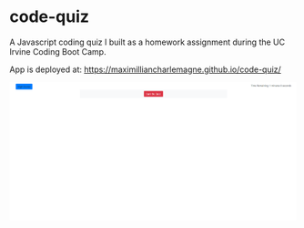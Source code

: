 # code-quiz

A Javascript coding quiz I built as a homework assignment during the UC Irvine Coding Boot Camp.

App is deployed at: https://maximilliancharlemagne.github.io/code-quiz/

![screenshot-of-code-quiz](./assets/images/quizScreen.PNG)